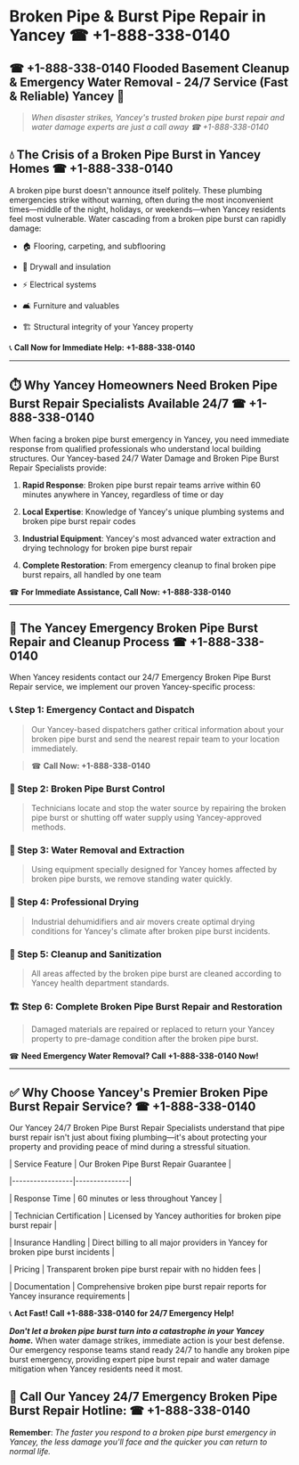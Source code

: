 # Broken Pipe & Burst Pipe Repair in Yancey ☎ +1-888-338-0140  
## ☎ +1-888-338-0140 Flooded Basement Cleanup & Emergency Water Removal - 24/7 Service (Fast & Reliable) Yancey 🚨  

> *When disaster strikes, Yancey's trusted broken pipe burst repair and water damage experts are just a call away ☎ +1-888-338-0140*  

## 💧 The Crisis of a Broken Pipe Burst in Yancey Homes ☎ +1-888-338-0140  

A broken pipe burst doesn't announce itself politely. These plumbing emergencies strike without warning, often during the most inconvenient times—middle of the night, holidays, or weekends—when Yancey residents feel most vulnerable. Water cascading from a broken pipe burst can rapidly damage:  

* 🏠 Flooring, carpeting, and subflooring  
* 🧱 Drywall and insulation  
* ⚡ Electrical systems  
* 🛋️ Furniture and valuables  
* 🏗️ Structural integrity of your Yancey property  

📞 **Call Now for Immediate Help: +1-888-338-0140**  

---  

## ⏱️ Why Yancey Homeowners Need Broken Pipe Burst Repair Specialists Available 24/7 ☎ +1-888-338-0140  

When facing a broken pipe burst emergency in Yancey, you need immediate response from qualified professionals who understand local building structures. Our Yancey-based 24/7 Water Damage and Broken Pipe Burst Repair Specialists provide:  

1. **Rapid Response**: Broken pipe burst repair teams arrive within 60 minutes anywhere in Yancey, regardless of time or day  
2. **Local Expertise**: Knowledge of Yancey's unique plumbing systems and broken pipe burst repair codes  
3. **Industrial Equipment**: Yancey's most advanced water extraction and drying technology for broken pipe burst repair  
4. **Complete Restoration**: From emergency cleanup to final broken pipe burst repairs, all handled by one team  

☎ **For Immediate Assistance, Call Now: +1-888-338-0140**  

---  

## 🔧 The Yancey Emergency Broken Pipe Burst Repair and Cleanup Process ☎ +1-888-338-0140  

When Yancey residents contact our 24/7 Emergency Broken Pipe Burst Repair service, we implement our proven Yancey-specific process:  

### 📞 Step 1: Emergency Contact and Dispatch  
> Our Yancey-based dispatchers gather critical information about your broken pipe burst and send the nearest repair team to your location immediately.  
> ☎ **Call Now: +1-888-338-0140**  

### 🚿 Step 2: Broken Pipe Burst Control  
> Technicians locate and stop the water source by repairing the broken pipe burst or shutting off water supply using Yancey-approved methods.  

### 🌊 Step 3: Water Removal and Extraction  
> Using equipment specially designed for Yancey homes affected by broken pipe bursts, we remove standing water quickly.  

### 💨 Step 4: Professional Drying  
> Industrial dehumidifiers and air movers create optimal drying conditions for Yancey's climate after broken pipe burst incidents.  

### 🧼 Step 5: Cleanup and Sanitization  
> All areas affected by the broken pipe burst are cleaned according to Yancey health department standards.  

### 🏗️ Step 6: Complete Broken Pipe Burst Repair and Restoration  
> Damaged materials are repaired or replaced to return your Yancey property to pre-damage condition after the broken pipe burst.  

☎ **Need Emergency Water Removal? Call +1-888-338-0140 Now!**  

---  

## ✅ Why Choose Yancey's Premier Broken Pipe Burst Repair Service? ☎ +1-888-338-0140  

Our Yancey 24/7 Broken Pipe Burst Repair Specialists understand that pipe burst repair isn't just about fixing plumbing—it's about protecting your property and providing peace of mind during a stressful situation.  

| Service Feature | Our Broken Pipe Burst Repair Guarantee |  
|-----------------|---------------|  
| Response Time | 60 minutes or less throughout Yancey |  
| Technician Certification | Licensed by Yancey authorities for broken pipe burst repair |  
| Insurance Handling | Direct billing to all major providers in Yancey for broken pipe burst incidents |  
| Pricing | Transparent broken pipe burst repair with no hidden fees |  
| Documentation | Comprehensive broken pipe burst repair reports for Yancey insurance requirements |  

📞 **Act Fast! Call +1-888-338-0140 for 24/7 Emergency Help!**  

***Don't let a broken pipe burst turn into a catastrophe in your Yancey home.*** When water damage strikes, immediate action is your best defense. Our emergency response teams stand ready 24/7 to handle any broken pipe burst emergency, providing expert pipe burst repair and water damage mitigation when Yancey residents need it most.  

## 📱 Call Our Yancey 24/7 Emergency Broken Pipe Burst Repair Hotline: ☎ +1-888-338-0140  

**Remember**: *The faster you respond to a broken pipe burst emergency in Yancey, the less damage you'll face and the quicker you can return to normal life.*